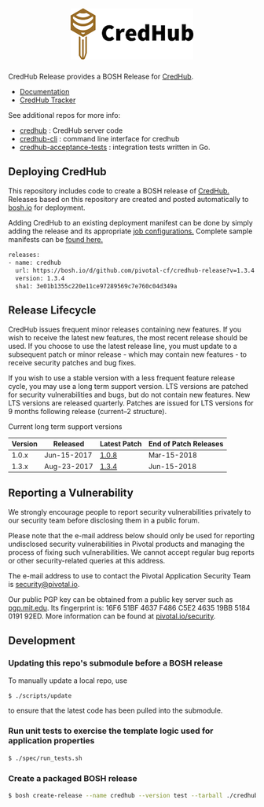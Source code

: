 # <div align="center"><img src="docs/images/logo.png" alt="CredHub"></div>

CredHub Release provides a BOSH Release for [CredHub](https://github.com/cloudfoundry-incubator/credhub).

* [Documentation](docs/)
* [CredHub Tracker](https://www.pivotaltracker.com/n/projects/1977341)

See additional repos for more info:

* [credhub](https://github.com/cloudfoundry-incubator/credhub) :     CredHub server code
* [credhub-cli](https://github.com/cloudfoundry-incubator/credhub-cli) :     command line interface for credhub
* [credhub-acceptance-tests](https://github.com/cloudfoundry-incubator/credhub-acceptance-tests) : integration tests written in Go.

## Deploying CredHub

This repository includes code to create a BOSH release of [CredHub.][1] Releases based on this repository are created and posted automatically to [bosh.io][2] for deployment.

Adding CredHub to an existing deployment manifest can be done by simply adding the release and its appropriate [job configurations.][3] Complete sample manifests can be [found here.](sample-manifests/)

```
releases:
- name: credhub
  url: https://bosh.io/d/github.com/pivotal-cf/credhub-release?v=1.3.4
  version: 1.3.4
  sha1: 3e01b1355c220e11ce97289569c7e760c04d349a
```

[1]:https://github.com/cloudfoundry-incubator/credhub
[2]:https://bosh.io/releases/github.com/pivotal-cf/credhub-release?all=1
[3]:https://bosh.io/jobs/credhub?source=github.com/pivotal-cf/credhub-release

## Release Lifecycle

CredHub issues frequent minor releases containing new features. If you wish to receive the latest new features, the most recent release should be used. If you choose to use the latest release line, you must update to a subsequent patch or minor release - which may contain new features - to receive security patches and bug fixes.

If you wish to use a stable version with a less frequent feature release cycle, you may use a long term support version. LTS versions are patched for security vulnerabilities and bugs, but do not contain new features. New LTS versions are released quarterly. Patches are issued for LTS versions for 9 months following release (current–2 structure).

Current long term support versions

| Version | Released    | Latest Patch | End of Patch Releases |
|---------|-------------|--------------| -----------------------|
| 1.0.x   | Jun-15-2017 | [1.0.8][4]   | Mar-15-2018            |
| 1.3.x   | Aug-23-2017 | [1.3.4][5]   | Jun-15-2018            |

[4]:https://github.com/pivotal-cf/credhub-release/releases/tag/1.0.8
[5]:https://github.com/pivotal-cf/credhub-release/releases/tag/1.3.4

## Reporting a Vulnerability

We strongly encourage people to report security vulnerabilities privately to our security team before disclosing them in a public forum.

Please note that the e-mail address below should only be used for reporting undisclosed security vulnerabilities in Pivotal products and managing the process of fixing such vulnerabilities. We cannot accept regular bug reports or other security-related queries at this address.

The e-mail address to use to contact the Pivotal Application Security Team is security@pivotal.io.

Our public PGP key can be obtained from a public key server such as [pgp.mit.edu](https://pgp.mit.edu). Its fingerprint is: 16F6 51BF 4637 F486 C5E2 4635 19BB 5184 0191 92ED. More information can be found at [pivotal.io/security](https://pivotal.io/security/).

## Development

### Updating this repo's submodule before a BOSH release

To manually update a local repo, use

```sh
$ ./scripts/update
```

 to ensure that the latest code has been pulled into the submodule.

### Run unit tests to exercise the template logic used for application properties

```sh
$ ./spec/run_tests.sh
```

### Create a packaged BOSH release

```sh
$ bosh create-release --name credhub --version test --tarball ./credhub-test.tgz
```
